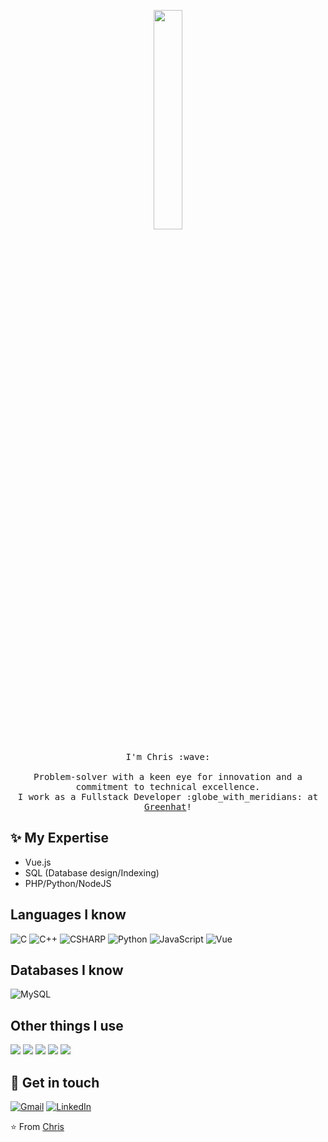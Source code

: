 <p align="center">
  <img src="https://media.giphy.com/media/MeJgB3yMMwIaHmKD4z/giphy.gif" width="30%">
  <br><br>
  <samp>
    I'm Chris :wave:
    <br><br>
    Problem-solver with a keen eye for innovation and a commitment to technical excellence.
    <br>
    I work as a Fullstack Developer :globe_with_meridians: at <a href="https://www.greenhat.net/">Greenhat</a>!
  </samp>
</p>

## ✨ My Expertise
- Vue.js
- SQL (Database design/Indexing)
- PHP/Python/NodeJS

## Languages I know
![C](https://img.shields.io/badge/-C-000000?style=flat&logo=c)
![C++](https://img.shields.io/badge/-C++-000000?style=flat&logo=c%2B%2B)
![CSHARP](https://img.shields.io/badge/CSharp-000000?style=flat&logo=c%20sharp)
![Python](https://img.shields.io/badge/-Python-000000?style=flat&logo=python)
![JavaScript](https://img.shields.io/badge/-JavaScript-000000?style=flat&logo=javascript)
![Vue](https://img.shields.io/badge/-React-000000?style=flat&logo=react)

## Databases I know
![MySQL](https://img.shields.io/badge/-MYSQL-000000?style=flat&logo=mysql)

## Other things I use
<p>
  <img src="https://img.shields.io/badge/docker%20-%230db7ed.svg?&style=for-the-badge&logo=docker&logoColor=white"/>
  <img src="https://img.shields.io/badge/nginx%20-%23009639.svg?&style=for-the-badge&logo=nginx&logoColor=white"/>
  <img src="https://img.shields.io/badge/AWS%20-%23FF9900.svg?&style=for-the-badge&logo=amazon-aws&logoColor=white"/>
  <img src="https://img.shields.io/badge/git%20-%23F05033.svg?&style=for-the-badge&logo=git&logoColor=white"/>
  <img src="https://img.shields.io/badge/github%20-%23121011.svg?&style=for-the-badge&logo=github&logoColor=white"/>
 </p>

## 💌 Get in touch
[![Gmail](https://img.shields.io/badge/-GMAIL-D14836?style=for-the-badge&logo=gmail&logoColor=white)](mailto:huunguyen.chris.work@gmail.com)
[![LinkedIn](https://img.shields.io/badge/-LINKEDIN-0077B5?style=for-the-badge&logo=linkedin&logoColor=white)](https://www.linkedin.com/in/chrisnguyen305/)

⭐️ From [Chris](https://www.linkedin.com/in/chrisnguyen305/)
